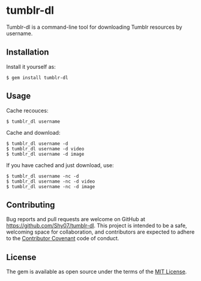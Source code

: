 # tumblr-dl

Tumblr-dl is a command-line tool for downloading Tumblr resources by username.

## Installation

Install it yourself as:

    $ gem install tumblr-dl

## Usage

Cache recouces:

    $ tumblr_dl username

Cache and download:

    $ tumblr_dl username -d
    $ tumblr_dl username -d video
    $ tumblr_dl username -d image

If you have cached and just download, use:

    $ tumblr_dl username -nc -d
    $ tumblr_dl username -nc -d video
    $ tumblr_dl username -nc -d image

## Contributing

Bug reports and pull requests are welcome on GitHub at https://github.com/Shy07/tumblr-dl. This project is intended to be a safe, welcoming space for collaboration, and contributors are expected to adhere to the [Contributor Covenant](http://contributor-covenant.org) code of conduct.


## License

The gem is available as open source under the terms of the [MIT License](http://opensource.org/licenses/MIT).
